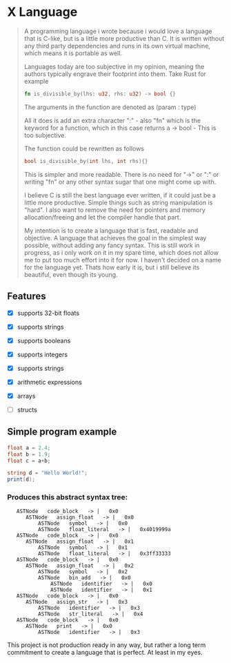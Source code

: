 # X Language

> A programming language i wrote because i would love a language that is C-like, but is a little more productive than C. It is written without any third party dependencies and runs in its own virtual machine, which means it is portable as well. 
>
> Languages today are too subjective in my opinion, meaning the authors typically engrave their footprint into them. 
> Take Rust for example
> ```Rust 
> fn is_divisible_by(lhs: u32, rhs: u32) -> bool {}
> ```
> The arguments in the function are denoted as (param : type)
> 
> All it does is add an extra character ":" - also "fn" which is the keyword for a function, which in this case returns a -> bool - This is too subjective. 
> 
> The function could be rewritten as follows
> ```C
> bool is_divisible_by(int lhs, int rhs){}
> ``` 
> This is simpler and more readable. There is no need for "->" or ":" or writing "fn" or any other syntax sugar that one might come up with.
> 
> I believe C is still the best language ever written, if it could just be a little more productive. Simple things such as string manipulation is "hard". I also want to remove the need for pointers and memory allocation/freeing and let the compiler handle that part.
>
> My intention is to create a language that is fast, readable and objective. A language that achieves the goal in the simplest way possible, without adding any fancy syntax.
> This is still work in progress, as i only work on it in my spare time, which does not allow me to put too much effort into it for now. I haven't decided on a name for the language yet. Thats how early it is, but i still believe its beautiful, even though its young. 

## Features 
- [X] supports 32-bit floats
- [X] supports strings 
- [X] supports booleans
- [X] supports integers 
- [X] supports strings 
- [X] arithmetic expressions
- [X] arrays 
- [ ] structs


## Simple program example
```C#
float a = 2.4; 
float b = 1.9;
float c = a+b;

string d = "Hello World!";
print(d);
```
### Produces this abstract syntax tree: 
```
   ASTNode   code_block   -> |   0x0  
      ASTNode   assign_float   -> |   0x0  
          ASTNode   symbol   -> |   0x0  
          ASTNode   float_literal   -> |   0x4019999a  
   ASTNode   code_block   -> |   0x0  
      ASTNode   assign_float   -> |   0x1  
          ASTNode   symbol   -> |   0x1  
          ASTNode   float_literal   -> |   0x3ff33333  
   ASTNode   code_block   -> |   0x0  
      ASTNode   assign_float   -> |   0x2  
          ASTNode   symbol   -> |   0x2  
          ASTNode   bin_add   -> |   0x0  
              ASTNode   identifier   -> |   0x0  
              ASTNode   identifier   -> |   0x1  
   ASTNode   code_block   -> |   0x0  
      ASTNode   assign_str   -> |   0x3  
          ASTNode   identifier   -> |   0x3  
          ASTNode   str_literal   -> |   0x4  
   ASTNode   code_block   -> |   0x0  
      ASTNode   print   -> |   0x0  
          ASTNode   identifier   -> |   0x3  
```

This project is not production ready in any way, but rather a long term commitment to create a language that is perfect. At least in my eyes.
